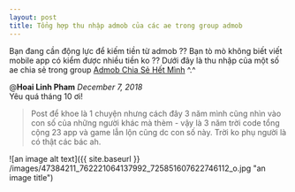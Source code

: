 ```yaml
---
layout: post
title: Tổng hợp thu nhập admob của các ae trong group admob
---
```

Bạn đang cần động lực để kiếm tiền từ admob ??
Bạn tò mò không biết viết mobile app có kiểm được nhiều tiền ko ??
Dưới đây là thu nhập của một số ae chia sẻ trong group [Admob Chia Sẻ Hết Mình](https://www.facebook.com/groups/1409955539055567) ^.^

@**Hoai Linh Pham**  *December 7, 2018*  
Yêu quá tháng 10 ơi!  
> Post để khoe là 1 chuyện nhưng cách đây 3 năm mình cũng nhìn vào con số của những người khác mà thèm - vậy là 3 năm trời code tổng cộng 23 app và game lẫn lộn cũng dc con số này. Trời ko phụ người là có thật các bác ah.  


![an image alt text]({{ site.baseurl }} /images/47384211_762221064137992_725851607622746112_o.jpg "an image title")  

